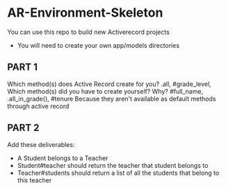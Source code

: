 # AR-Environment-Skeleton
You can use this repo to build new Activerecord projects
* You will need to create your own app/models directories


## PART 1
Which method(s) does Active Record create for you?
    .all, #grade_level, 
Which method(s) did you have to create yourself? Why?
    #full_name, .all_in_grade(), #tenure
    Because they aren't available as default methods through active record

## PART 2
Add these deliverables:
- A Student belongs to a Teacher
- Student#teacher should return the teacher that student belongs to
- Teacher#students should return a list of all the students that belong to this teacher